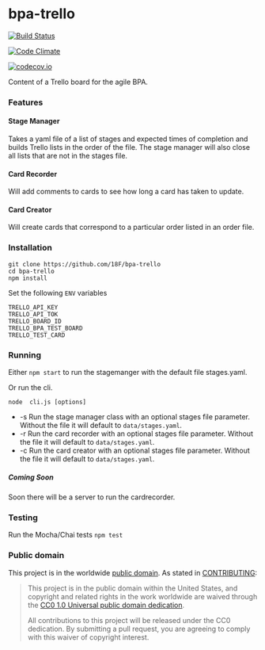 # bpa-trello

[![Build Status](https://travis-ci.org/18F/bpa-trello.svg?branch=master)](https://travis-ci.org/18F/bpa-trello)

[![Code Climate](https://codeclimate.com/github/18F/bpa-trello/badges/gpa.svg)](https://codeclimate.com/github/18F/bpa-trello)

[![codecov.io](https://codecov.io/github/18F/bpa-trello/coverage.svg?branch=master)](https://codecov.io/github/18F/bpa-trello?branch=master)

Content of a Trello board for the agile BPA.

### Features
#### Stage Manager
Takes a yaml file of a list of stages and expected times of completion and builds Trello lists in the order of the file.
The stage manager will also close all lists that are not in the stages file.

#### Card Recorder
Will add comments to cards to see how long a card has taken to update.

#### Card Creator
Will create cards that correspond to a particular order listed in an order file.

### Installation

```
git clone https://github.com/18F/bpa-trello
cd bpa-trello
npm install
```

Set the following `ENV` variables
```
TRELLO_API_KEY
TRELLO_API_TOK
TRELLO_BOARD_ID
TRELLO_BPA_TEST_BOARD
TRELLO_TEST_CARD
```

### Running

Either `npm start` to run the stagemanger with the default file stages.yaml.

Or run the cli.

`node  cli.js [options]`

- -s   Run the stage manager class with an optional stages file parameter. Without the file it will default to `data/stages.yaml`.
- -r   Run the card recorder with an optional stages file parameter. Without the file it will default to `data/stages.yaml`.   
- -c   Run the card creator with an optional stages file parameter. Without the file it will default to `data/stages.yaml`.  

##### Coming Soon

Soon there will be a server to run the cardrecorder.

### Testing

Run the Mocha/Chai tests
`npm test`

### Public domain

This project is in the worldwide [public domain](LICENSE.md). As stated in [CONTRIBUTING](CONTRIBUTING.md):

> This project is in the public domain within the United States, and copyright and related rights in the work worldwide are waived through the [CC0 1.0 Universal public domain dedication](https://creativecommons.org/publicdomain/zero/1.0/).
>
> All contributions to this project will be released under the CC0 dedication. By submitting a pull request, you are agreeing to comply with this waiver of copyright interest.
